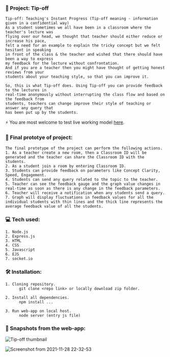 ### :rocket: Project: Tip-off
    Tip-off: Teaching's Instant Progress (Tip-off meaning - information given in a confidential way)
    As a student sometimes we all have been in a classroom where the teacher's lecture was 
    flying over our head, we thought that teacher should either reduce or increase his pace, 
    felt a need for an example to explain the tricky concept but we felt hesitant in speaking 
    in front of the class & the teacher and wished that there should have been a way to express 
    my feedback for the lecture without confrontation.
    And if you are a teacher then you might have thought of getting honest reviews from your 
    students about your teaching style, so that you can improve it.

    So, this is what Tip-off does. Using Tip-off you can provide feedback to the lectures in 
    real-time anonymously without interrupting the class flow and based on the feedback from 
    students, teachers can change improve their style of teaching or answer any query that 
    has been put up by the students.     
    
   :zap: You are most welcome to test live working model <a href="http://tip-0ff.herokuapp.com/" target="_blank">here</a>.

### :dart: Final prototye of project: 
    The final prototype of the project can perform the following actions.
    1. As a teacher create a new room, then a Classroom ID will be generated and the teacher can share the Classroom ID with the students.
    2. As a student join a room by entering Classroom ID.
    3. Students can provide feedback on parameters like Concept Clarity, Speed, Engagement.
    4. Students can send any query related to the topic to the teacher.
    5. Teacher can see the feedback gauge and the graph value changes in real-time as soon as there is any change in the feedback parameters.
    6. Teacher will receive a notification when any students send a query.
    7. Graph will display fluctuations in feedback values for all the individual students with thin lines and the thick line represents the average feedback value of all the students.

### :computer: Tech used:
    1. Node.js
    2. Express.js
    3. HTML
    4. CSS
    5. Javascript
    6. EJS
    7. socket.io

### :hammer_and_wrench: Installation:
    1. Cloning repository.
          git clone <repo link> or locally download zip folder.
          
    2. Install all dependencies.
          npm install ...
       
    3. Run web-app on local host.
          node server (entry js file)
       
### :camera_flash: Snapshots from the web-app:
  ![Tip-off thumbnail](https://user-images.githubusercontent.com/45911025/143779375-411c197b-6190-4110-b142-abbd003a7d12.png)
  
  ![Screenshot from 2021-11-28 22-32-53](https://user-images.githubusercontent.com/45911025/143779639-1db365ac-d9d3-4abc-bb02-56de8e1e687f.png)


